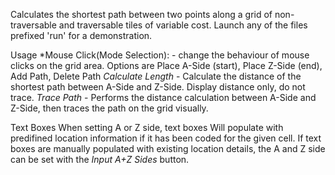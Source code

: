 Calculates the shortest path between two points along a grid of non-traversable and traversable tiles of variable cost.
Launch any of the files prefixed 'run' for a demonstration.

Usage
*Mouse Click(Mode Selection):  - change the behaviour of mouse clicks on the grid area.
Options are Place A-Side (start), Place Z-Side (end), Add Path, Delete Path
*Calculate Length* - Calculate the distance of the shortest path between A-Side and Z-Side. Display distance only, do not trace.
*Trace Path* - Performs the distance calculation between A-Side and Z-Side, then traces the path on the grid visually.

Text Boxes
When setting A or Z side, text boxes Will populate with predifined location information if it has been coded for the given cell.
If text boxes are manually populated with existing location details, the A and Z side can be set with the *Input A+Z Sides* button.